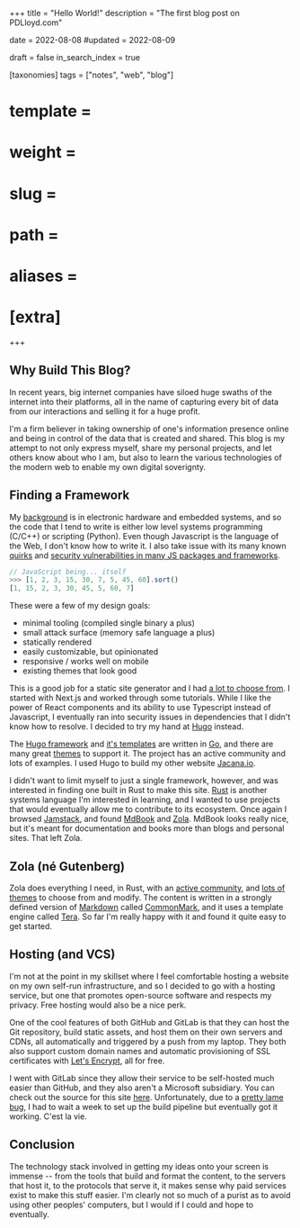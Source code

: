 +++
title = "Hello World!"
description = "The first blog post on PDLloyd.com"

date = 2022-08-08
#updated = 2022-08-09

draft = false
in_search_index = true

[taxonomies]
    tags = ["notes", "web", "blog"]

# template = 
# weight = 
# slug = 
# path = 
# aliases = 
# [extra]
+++

## Why Build This Blog? 

In recent years, big internet companies have siloed huge swaths of the internet into their platforms, all in the name of capturing every bit of data from our interactions and selling it for a huge profit.

I'm a firm believer in taking ownership of one's information presence online and being in control of the data that is created and shared. This blog is my attempt to not only express myself, share my personal projects, and let others know about who I am, but also to learn the various technologies of the modern web to enable my own digital soverignty.

<!-- more -->

## Finding a Framework

My [background](/about) is in electronic hardware and embedded systems, and so the code that I tend to write is either low level systems programming (C/C++) or scripting (Python). Even though Javascript is the language of the Web, I don't know how to write it. I also take issue with its many known [quirks](https://wtfjs.com) and [security vulnerabilities in many JS packages and frameworks](https://thesecurityvault.com/security-of-the-npm-packages/).

```javascript
// JavaScript being... itself
>>> [1, 2, 3, 15, 30, 7, 5, 45, 60].sort()
[1, 15, 2, 3, 30, 45, 5, 60, 7]
```

These were a few of my design goals:
- minimal tooling (compiled single binary a plus)
- small attack surface (memory safe language a plus)
- statically rendered
- easily customizable, but opinionated
- responsive / works well on mobile
- existing themes that look good

This is a good job for a static site generator and I had [a lot to choose from](https://jamstack.org/generators/). I started with Next.js and worked through some tutorials. While I like the power of React components and its ability to use Typescript instead of Javascript, I eventually ran into security issues in dependencies that I didn't know how to resolve. I decided to try my hand at [Hugo](https://gohugo.io/) instead.

The [Hugo framework](https://github.com/gohugoio/hugo) and [it's templates](https://pkg.go.dev/text/template) are written in [Go](https://go.dev/), and there are many great [themes](https://themes.gohugo.io/) to support it. The project has an active community and lots of examples. I used Hugo to build my other website [Jacana.io](https://jacana.io). 

I didn't want to limit myself to just a single framework, however, and was interested in finding one built in Rust to make this site. [Rust](https://www.rust-lang.org/) is another systems language I'm interested in learning, and I wanted to use projects that would eventually allow me to contribute to its ecosystem. Once again I browsed [Jamstack](https://jamstack.org/generators/), and found [MdBook](https://rust-lang.github.io/mdBook/) and [Zola](https://www.getzola.org/). MdBook looks really nice, but it's meant for documentation and books more than blogs and personal sites. That left Zola.

## Zola (né Gutenberg)
Zola does everything I need, in Rust, with an [active community](https://github.com/getzola/zola), and [lots of themes](https://www.getzola.org/themes/) to choose from and modify. The content is written in a strongly defined version of [Markdown](https://www.markdownguide.org/) called [CommonMark](https://commonmark.org/), and it uses a template engine called [Tera](https://tera.netlify.com/). So far I'm really happy with it and found it quite easy to get started.

## Hosting (and VCS)
I'm not at the point in my skillset where I feel comfortable hosting a website on my own self-run infrastructure, and so I decided to go with a hosting service, but one that promotes open-source software and respects my privacy. Free hosting would also be a nice perk.

One of the cool features of both GitHub and GitLab is that they can host the Git repository, build static assets, and host them on their own servers and CDNs, all automatically and triggered by a push from my laptop. They both also support custom domain names and automatic provisioning of SSL certificates with [Let's Encrypt](https://letsencrypt.org/), all for free.

I went with GitLab since they allow their service to be self-hosted much easier than GitHub, and they also aren't a Microsoft subsidiary. You can check out the source for this site [here](https://gitlab.com/pdlloyd/pdlloyd.com). Unfortunately, due to a [pretty lame bug](https://gitlab.com/gitlab-org/gitlab/-/issues/15921), I had to wait a week to set up the build pipeline but eventually got it working. C'est la vie.

## Conclusion
The technology stack involved in getting my ideas onto your screen is immense -- from the tools that build and format the content, to the servers that host it, to the protocols that serve it, it makes sense why paid services exist to make this stuff easier. I'm clearly not so much of a purist as to avoid using other peoples' computers, but I would if I could and hope to eventually. 